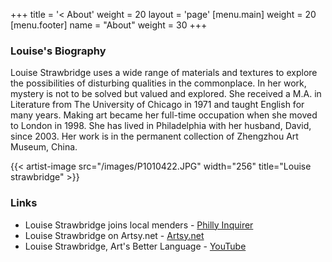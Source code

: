 +++
title = '< About'
weight = 20
layout = 'page'
[menu.main]
  weight = 20
[menu.footer]
  name = "About"
  weight = 30
+++

### Louise's Biography

Louise Strawbridge uses a wide range of materials and textures to explore the possibilities of disturbing qualities in the commonplace. In her work, mystery is not to be solved but valued and explored. She received a M.A. in Literature from The University of Chicago in 1971 and taught English for many years. Making art became her full-time occupation when she moved to London in 1998. She has lived in Philadelphia with her husband, David, since 2003. Her work is in the permanent collection of Zhengzhou Art Museum, China.  

{{< artist-image src="/images/P1010422.JPG" width="256" title="Louise strawbridge" >}}

### Links
- Louise Strawbridge joins local menders - [Philly Inquirer](https://www.inquirer.com/news/philadelphia/broad-street-ministry-mending-clothing-repair-unhoused-homeless-20231218.html)
- Louise Strawbridge on Artsy.net - [Artsy.net](https://www.artsy.net/artist/louise-strawbridge)
- Louise Strawbridge, Art's Better Language - [YouTube](https://www.youtube.com/watch?v=1dw-EzUfTB4)
